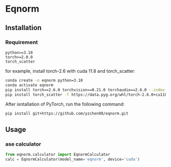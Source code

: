 # Eqnorm

## Installation

### Requirement

```text
python>=3.10
torch>=2.0.0
torch_scatter
```

for example, install torch-2.6 with cuda 11.8 and torch_scatter:

```bash
conda create -n eqnorm python=3.10
conda activate eqnorm
pip install torch==2.6.0 torchvision==0.21.0 torchaudio==2.6.0 --index-url https://download.pytorch.org/whl/cu118
pip install torch_scatter -f https://data.pyg.org/whl/torch-2.6.0+cu118.html
```

After isntallation of PyTorch, run the following command:

```bash
pip install git+https://github.com/yzchen08/eqnorm.git
```

## Usage

### ase calculator

```python
from eqnorm.calculator import EqnormCalculator
calc = EqnormCalculator(model_name='eqnorm', device='cuda')
```
